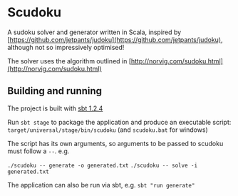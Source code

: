 # Scudoku

A sudoku solver and generator written in Scala, inspired by [https://github.com/jetpants/judoku](https://github.com/jetpants/judoku), although not so impressively optimised!

The solver uses the algorithm outlined in [http://norvig.com/sudoku.html](http://norvig.com/sudoku.html)

## Building and running

The project is built with [sbt 1.2.4](https://www.scala-sbt.org/download.html)

Run `sbt stage` to package the application and produce an executable script: `target/universal/stage/bin/scudoku` (and `scudoku.bat` for windows)

The script has its own arguments, so arguments to be passed to scudoku must follow a `--`. e.g.

`./scudoku -- generate -o generated.txt`
`./scudoku -- solve -i generated.txt`


The application can also be run via sbt, e.g. `sbt "run generate"`

